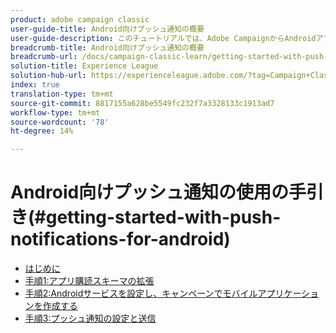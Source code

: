 ```yaml
---
product: adobe campaign classic
user-guide-title: Android向けプッシュ通知の概要
user-guide-description: このチュートリアルでは、Adobe CampaignからAndroidアプリへプッシュ通知を送信する手順について説明します。
breadcrumb-title: Android向けプッシュ通知の概要
breadcrumb-url: /docs/campaign-classic-learn/getting-started-with-push-notifications-for-android/introduction.html
solution-title: Experience League
solution-hub-url: https://experienceleague.adobe.com/?tag=Campaign+Classic#recommended/solutions/campaign
index: true
translation-type: tm+mt
source-git-commit: 8817155a628be5549fc232f7a3328133c1913ad7
workflow-type: tm+mt
source-wordcount: '78'
ht-degree: 14%

---
```



# Android向けプッシュ通知の使用の手引き(#getting-started-with-push-notifications-for-android)

+ [はじめに](/help/tutorial-getting-started-with-push-notifications-for-android/introduction.md)
+ [手順1:アプリ購読スキーマの拡張](/help/tutorial-getting-started-with-push-notifications-for-android/extending-the-app-subscription-schema.md)
+ [手順2:Androidサービスを設定し、キャンペーンでモバイルアプリケーションを作成する](/help/tutorial-getting-started-with-push-notifications-for-android/configuring-an-android-service-in-campaign.md)
+ [手順3:プッシュ通知の設定と送信](/help/tutorial-getting-started-with-push-notifications-for-android/configuring-and-sending-push-notifications.md)
